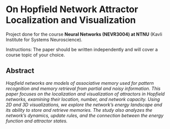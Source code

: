# On Hopfield Network Attractor Localization and Visualization
Project done for the course **Neural Networks (NEVR3004) at NTNU** (Kavli Institute for Systems Neuroscience). 

Instructions: The paper should be written independently and will cover a course topic of your choice.

## Abstract
_Hopfield networks are models of associative memory used for pattern recognition and memory retrieval from partial and noisy information. This paper focuses on the localization and visualization of attractors in Hopfield networks, examining their location, number, and network capacity. Using 2D and 3D visualizations, we explore the network’s energy landscape and its ability to store and retrieve memories. The study also analyzes the network’s dynamics, update rules, and the connection between the energy function and attractor states._
